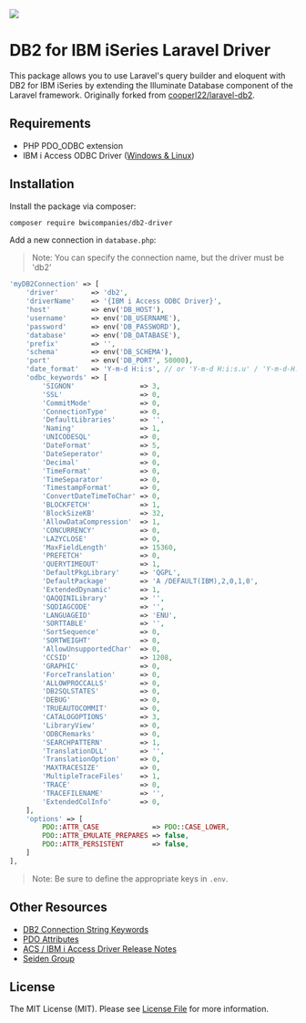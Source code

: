 [<img src="https://banners.beyondco.de/db2-driver.png?theme=dark&packageManager=composer+require&packageName=bwicompanies%2Fdb2-driver&pattern=bankNote&style=style_1&description=DB2+for+IBM+iSeries+connectivity+for+Laravel&md=1&showWatermark=0&fontSize=100px&images=server&widths=auto"/>]()

# DB2 for IBM iSeries Laravel Driver
This package allows you to use Laravel's query builder and eloquent with DB2 for IBM iSeries by extending the Illuminate Database component of the Laravel framework. Originally forked from [cooperl22/laravel-db2](https://github.com/cooperl22/laravel-db2).

## Requirements
- PHP PDO_ODBC extension
- IBM i Access ODBC Driver ([Windows & Linux](https://ibmi-oss-docs.readthedocs.io/en/latest/odbc/installation.html))

## Installation

Install the package via composer:

```bash
composer require bwicompanies/db2-driver
```

Add a new connection in `database.php`:
> Note: You can specify the connection name, but the driver must be 'db2'
```php
'myDB2Connection' => [
    'driver'        => 'db2',
    'driverName'    => '{IBM i Access ODBC Driver}',
    'host'          => env('DB_HOST'),
    'username'      => env('DB_USERNAME'),
    'password'      => env('DB_PASSWORD'),
    'database'      => env('DB_DATABASE'),
    'prefix'        => '',
    'schema'        => env('DB_SCHEMA'),
    'port'          => env('DB_PORT', 50000),
    'date_format'   => 'Y-m-d H:i:s', // or 'Y-m-d H:i:s.u' / 'Y-m-d-H.i.s.u'
    'odbc_keywords' => [
        'SIGNON'                => 3,
        'SSL'                   => 0,
        'CommitMode'            => 0,
        'ConnectionType'        => 0,
        'DefaultLibraries'      => '',
        'Naming'                => 1,
        'UNICODESQL'            => 0,
        'DateFormat'            => 5,
        'DateSeperator'         => 0,
        'Decimal'               => 0,
        'TimeFormat'            => 0,
        'TimeSeparator'         => 0,
        'TimestampFormat'       => 0,
        'ConvertDateTimeToChar' => 0,
        'BLOCKFETCH'            => 1,
        'BlockSizeKB'           => 32,
        'AllowDataCompression'  => 1,
        'CONCURRENCY'           => 0,
        'LAZYCLOSE'             => 0,
        'MaxFieldLength'        => 15360,
        'PREFETCH'              => 0,
        'QUERYTIMEOUT'          => 1,
        'DefaultPkgLibrary'     => 'QGPL',
        'DefaultPackage'        => 'A /DEFAULT(IBM),2,0,1,0',
        'ExtendedDynamic'       => 1,
        'QAQQINILibrary'        => '',
        'SQDIAGCODE'            => '',
        'LANGUAGEID'            => 'ENU',
        'SORTTABLE'             => '',
        'SortSequence'          => 0,
        'SORTWEIGHT'            => 0,
        'AllowUnsupportedChar'  => 0,
        'CCSID'                 => 1208,
        'GRAPHIC'               => 0,
        'ForceTranslation'      => 0,
        'ALLOWPROCCALLS'        => 0,
        'DB2SQLSTATES'          => 0,
        'DEBUG'                 => 0,
        'TRUEAUTOCOMMIT'        => 0,
        'CATALOGOPTIONS'        => 3,
        'LibraryView'           => 0,
        'ODBCRemarks'           => 0,
        'SEARCHPATTERN'         => 1,
        'TranslationDLL'        => '',
        'TranslationOption'     => 0,
        'MAXTRACESIZE'          => 0,
        'MultipleTraceFiles'    => 1,
        'TRACE'                 => 0,
        'TRACEFILENAME'         => '',
        'ExtendedColInfo'       => 0,
    ],
    'options' => [
        PDO::ATTR_CASE             => PDO::CASE_LOWER,
        PDO::ATTR_EMULATE_PREPARES => false,
        PDO::ATTR_PERSISTENT       => false,
    ]
],
```

> Note: Be sure to define the appropriate keys in `.env`.

## Other Resources
- [DB2 Connection String Keywords](https://www.ibm.com/docs/fr/i/7.3?topic=details-connection-string-keywords)
- [PDO Attributes](https://www.w3resource.com/php/pdo/php-pdo.php)
- [ACS / IBM i Access Driver Release Notes](https://www.ibm.com/support/pages/ibm-i-access-acs-updates-pase)
- [Seiden Group](https://www.seidengroup.com/blog/)

## License
The MIT License (MIT). Please see [License File](LICENSE.md) for more information.